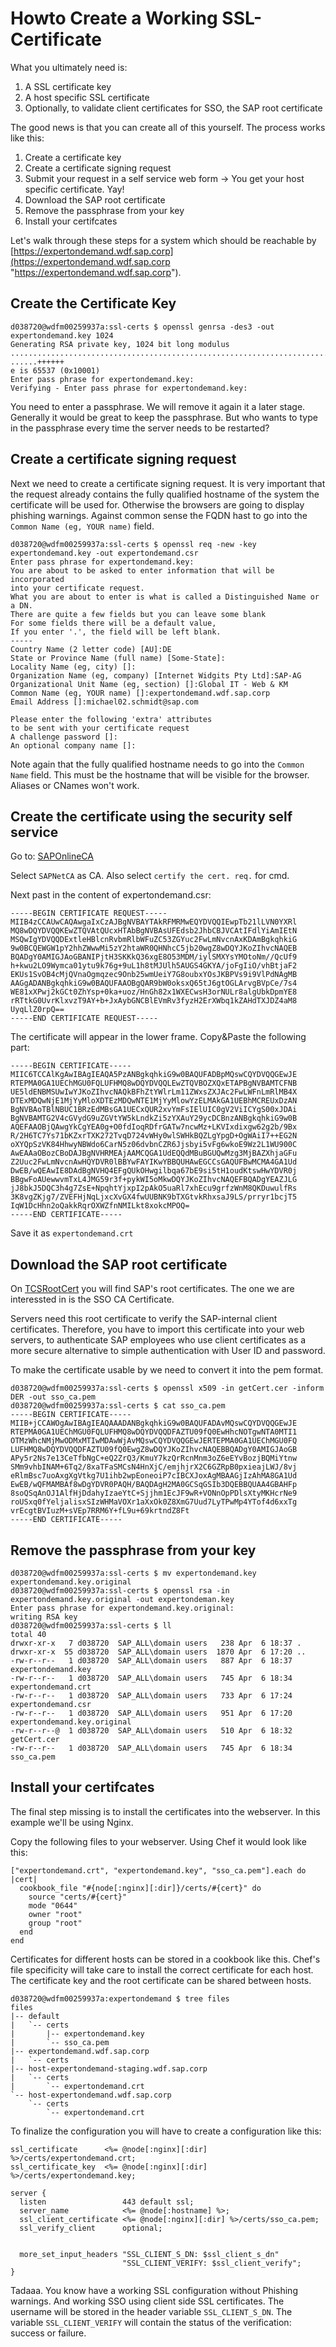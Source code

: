 Howto Create a Working SSL-Certificate 
======================================

What you ultimately need is:

  1. A SSL certificate key
  2. A host specific SSL certificate
  3. Optionally, to validate client certificates for SSO, the SAP root certificate

The good news is that you can create all of this yourself. The process works like this:

  1. Create a certificate key
  2. Create a certificate signing request
  3. Submit your request in a self service web form -> You get your host specific certificate. Yay!
  4. Download the SAP root certificate
  5. Remove the passphrase from your key
  6. Install your certifcates 

Let's walk through these steps for a system which should be reachable by [https://expertondemand.wdf.sap.corp](https://expertondemand.wdf.sap.corp "https://expertondemand.wdf.sap.corp").


Create the Certificate Key
--------------------------

    d038720@wdfm00259937a:ssl-certs $ openssl genrsa -des3 -out expertondemand.key 1024
    Generating RSA private key, 1024 bit long modulus
    ..................................................................................++++++
    ......++++++
    e is 65537 (0x10001)
    Enter pass phrase for expertondemand.key:
    Verifying - Enter pass phrase for expertondemand.key:

You need to enter a passphrase. We will remove it again it a later stage. Generally it would be great to keep the passphrase. But who wants to type in the passphrase every time the server needs to be restarted?


Create a certificate signing request
------------------------------------

Next we need to create a certificate signing request. It is very important that the request already contains the fully qualified hostname of the system the certificate will be used for. Otherwise the browsers are going to display phishing warnings. Against common sense the FQDN hast to go into the `Common Name (eg, YOUR name)` field. 

    d038720@wdfm00259937a:ssl-certs $ openssl req -new -key expertondemand.key -out expertondemand.csr
    Enter pass phrase for expertondemand.key:
    You are about to be asked to enter information that will be incorporated
    into your certificate request.
    What you are about to enter is what is called a Distinguished Name or a DN.
    There are quite a few fields but you can leave some blank
    For some fields there will be a default value,
    If you enter '.', the field will be left blank.
    -----
    Country Name (2 letter code) [AU]:DE
    State or Province Name (full name) [Some-State]:
    Locality Name (eg, city) []:
    Organization Name (eg, company) [Internet Widgits Pty Ltd]:SAP-AG
    Organizational Unit Name (eg, section) []:Global IT - Web & KM
    Common Name (eg, YOUR name) []:expertondemand.wdf.sap.corp
    Email Address []:michael02.schmidt@sap.com 

    Please enter the following 'extra' attributes
    to be sent with your certificate request
    A challenge password []:
    An optional company name []:

Note again that the fully qualified hostname needs to go into the `Common Name` field. This must be the hostname that will be visible for the browser. Aliases or CNames won't work.


Create the certificate using the security self service 
------------------------------------------------------

Go to: [SAPOnlineCA](https://security.wdf.sap.corp/TCS/cgi-bin/secuWPCA.pl "SAP Online CA - Certificate Signing Request")

Select `SAPNetCA` as CA. Also select `certify the cert. req.` for cmd.

Next past in the content of expertondemand.csr:

    -----BEGIN CERTIFICATE REQUEST-----
    MIIB4zCCAUwCAQAwgaIxCzAJBgNVBAYTAkRFMRMwEQYDVQQIEwpTb21lLVN0YXRl
    MQ8wDQYDVQQKEwZTQVAtQUcxHTAbBgNVBAsUFEdsb2JhbCBJVCAtIFdlYiAmIEtN
    MSQwIgYDVQQDExtleHBlcnRvbmRlbWFuZC53ZGYuc2FwLmNvcnAxKDAmBgkqhkiG
    9w0BCQEWGW1pY2hhZWwwMi5zY2htaWR0QHNhcC5jb20wgZ8wDQYJKoZIhvcNAQEB
    BQADgY0AMIGJAoGBANIPjtH3SKKkQ36xgE8O53MDM/iylSMXYsYMOtoNm//QcUf9
    h+kwu2LO9Wymca01ytu9k76g+9uL1h8tMJUlh5AUGS4GKYA/joFgIiO/vhBtjaF2
    EKUs1SvOB4cMjQVnaOgmqzec9Onb25wmUeiY7G8oubxYOsJKBPVs9i9VlPdNAgMB
    AAGgADANBgkqhkiG9w0BAQUFAAOBgQAR9bW0oksxQ65tJ6gtOGLArvgBVpCe/7s4
    WE81xXPwj2kGCt0ZhYsp+0ka+uoz/HnGh82x1WXECwsH3orNULr8algUbkDpmYE8
    rRTtkG0UvrKlxvzT9AY+b+JxAybGNCBlEVmRv3fyzH2ErXWbq1kZAHdTXJDZ4aM8
    UyqLlZ0rpQ==
    -----END CERTIFICATE REQUEST-----

The certificate will appear in the lower frame. Copy&Paste the following part:

    -----BEGIN CERTIFICATE-----
    MIIC6TCCAlKgAwIBAgIEAQA5PzANBgkqhkiG9w0BAQUFADBpMQswCQYDVQQGEwJE
    RTEPMA0GA1UEChMGU0FQLUFHMQ8wDQYDVQQLEwZTQVBOZXQxETAPBgNVBAMTCFNB
    UE5ldENBMSUwIwYJKoZIhvcNAQkBFhZtYWlrLm11ZWxsZXJAc2FwLWFnLmRlMB4X
    DTExMDQwNjE1MjYyMloXDTEzMDQwNTE1MjYyMlowYzELMAkGA1UEBhMCREUxDzAN
    BgNVBAoTBlNBUC1BRzEdMBsGA1UECxQUR2xvYmFsIElUIC0gV2ViICYgS00xJDAi
    BgNVBAMTG2V4cGVydG9uZGVtYW5kLndkZi5zYXAuY29ycDCBnzANBgkqhkiG9w0B
    AQEFAAOBjQAwgYkCgYEA0g+O0fdIoqRDfrGATw7ncwMz+LKVIxdixgw62g2b/9Bx
    R/2H6TC7Ys71bKZxrTXK272TvqD724vWHy0wlSWHkBQZLgYpgD+OgWAiI7++EG2N
    oXYQpSzVK84HhwyNBWdo6CarN5z06dvbnCZR6Jjsbyi5vFg6wkoE9Wz2L1WU900C
    AwEAAaOBozCBoDAJBgNVHRMEAjAAMCQGA1UdEQQdMBuBGUQwMzg3MjBAZXhjaGFu
    Z2Uuc2FwLmNvcnAwHQYDVR0lBBYwFAYIKwYBBQUHAwEGCCsGAQUFBwMCMA4GA1Ud
    DwEB/wQEAwIE8DAdBgNVHQ4EFgQUkOHwgilbqa67bE9si5tH1oudKtswHwYDVR0j
    BBgwFoAUewwvmTxL4JMG59r3f+pykWI5oMkwDQYJKoZIhvcNAQEFBQADgYEAZJLG
    jJ8bkJ5DQC3h4g7ZsE+NpqhtYjxpI2pAkO5uaRl7xhEcu9grfzWnM8QKDuwulfRs
    3K8vgZKjg7/ZVEFHjNqLjxcXvGX4fwUUBNK9bTXGtvkRhxsaJ9LS/prryr1bcjT5
    IqW1DcHhn2oQakkRqrOXWZfnNMILkt8xokcMPOQ=
    -----END CERTIFICATE-----

Save it as `expertondemand.crt`


Download the SAP root certificate
---------------------------------

On [TCSRootCert](https://sapneth4.wdf.sap.corp/TCSRootCert "SAP Onlince CA - TCSRootCert") you will find SAP's root certificates. The one we are interessted in is the SSO CA Certificate.

Servers need this root certificate to verify the SAP-internal client certificates. Therefore, you have to import this certificate into your web servers, to authenticate SAP employees who use client certificates as a more secure alternative to simple authentication with User ID and password.

To make the certificate usable by we need to convert it into the pem format.

    d038720@wdfm00259937a:ssl-certs $ openssl x509 -in getCert.cer -inform DER -out sso_ca.pem
    d038720@wdfm00259937a:ssl-certs $ cat sso_ca.pem 
    -----BEGIN CERTIFICATE-----
    MIIB+jCCAWOgAwIBAgIEAQAAADANBgkqhkiG9w0BAQUFADAvMQswCQYDVQQGEwJE
    RTEPMA0GA1UEChMGU0FQLUFHMQ8wDQYDVQQDFAZTU09fQ0EwHhcNOTgwNTA0MTI1
    OTMzWhcNMjMwODMxMTIwMDAwWjAvMQswCQYDVQQGEwJERTEPMA0GA1UEChMGU0FQ
    LUFHMQ8wDQYDVQQDFAZTU09fQ0EwgZ8wDQYJKoZIhvcNAQEBBQADgY0AMIGJAoGB
    APy5r2Ns7e13CeTfbNgC+eQ2ZrQ3/KmuY7kzQrRcnMnm3oZ6eEYvBozjBQMiYtnw
    SMm9vhbINAM+6Tq2/8xaTFaSMCsN4HnXjC/emjhjrX2C6GZRpB0pxieajLWJ/8vj
    eRlmBsc7uoAxgXgVtkg7U1ihb2wpEoneoiP7cIBCXJoxAgMBAAGjIzAhMA8GA1Ud
    EwEB/wQFMAMBAf8wDgYDVR0PAQH/BAQDAgH2MA0GCSqGSIb3DQEBBQUAA4GBAHFp
    8soQSqAnOJ1AlfHjDdahyIzaeYtC+Sjjhm1EcJF9wR+VONnOpPDlsXtyMKHcrNe9
    roUSxq0fYeljalisxSIzWHMaVOXr1aXxOk0Z8XmG7Uud7LyTPwMp4YTof4d6xxTg
    vrEcgtBVIuzM+sVEp7RRM6Y+fL9u+69krtndZ8Ft
    -----END CERTIFICATE-----


Remove the passphrase from your key
-----------------------------------

    d038720@wdfm00259937a:ssl-certs $ mv expertondemand.key expertondemand.key.original
    d038720@wdfm00259937a:ssl-certs $ openssl rsa -in expertondemand.key.original -out expertondeman.key
    Enter pass phrase for expertondemand.key.original:
    writing RSA key
    d038720@wdfm00259937a:ssl-certs $ ll
    total 40
    drwxr-xr-x   7 d038720  SAP_ALL\domain users   238 Apr  6 18:37 .
    drwxr-xr-x  55 d038720  SAP_ALL\domain users  1870 Apr  6 17:20 ..
    -rw-r--r--   1 d038720  SAP_ALL\domain users   887 Apr  6 18:37 expertondemand.key
    -rw-r--r--   1 d038720  SAP_ALL\domain users   745 Apr  6 18:34 expertondemand.crt
    -rw-r--r--   1 d038720  SAP_ALL\domain users   733 Apr  6 17:24 expertondemand.csr
    -rw-r--r--   1 d038720  SAP_ALL\domain users   951 Apr  6 17:20 expertondemand.key.original
    -rw-r--r--@  1 d038720  SAP_ALL\domain users   510 Apr  6 18:32 getCert.cer
    -rw-r--r--   1 d038720  SAP_ALL\domain users   745 Apr  6 18:34 sso_ca.pem


Install your certifcates
------------------------

The final step missing is to install the certificates into the webserver. In this example we'll be using Nginx. 

Copy the following files to your webserver. Using Chef it would look like this:

    ["expertondemand.crt", "expertondemand.key", "sso_ca.pem"].each do |cert|
      cookbook_file "#{node[:nginx][:dir]}/certs/#{cert}" do
        source "certs/#{cert}"
        mode "0644"
        owner "root"
        group "root"
      end
    end

Certificates for different hosts can be stored in a cookbook like this. Chef's file specificity will take care to install the correct certificate for each host. The certificate key and the root certificate can be shared between hosts. 

    d038720@wdfm00259937a:expertondemand $ tree files
    files
    |-- default
    |   `-- certs
    |       |-- expertondemand.key
    |       `-- sso_ca.pem
    |-- expertondemand.wdf.sap.corp
    |   `-- certs
    |-- host-expertondemand-staging.wdf.sap.corp
    |   `-- certs
    |       `-- expertondemand.crt
    `-- host-expertondemand.wdf.sap.corp
        `-- certs
            `-- expertondemand.crt

To finalize the configuration you will have to create a configuration like this:

    ssl_certificate      <%= @node[:nginx][:dir] %>/certs/expertondemand.crt;
    ssl_certificate_key  <%= @node[:nginx][:dir] %>/certs/expertondemand.key;

    server {
      listen                 443 default ssl;
      server_name            <%= @node[:hostname] %>;
      ssl_client_certificate <%= @node[:nginx][:dir] %>/certs/sso_ca.pem;
      ssl_verify_client      optional;


      more_set_input_headers "SSL_CLIENT_S_DN: $ssl_client_s_dn"
                             "SSL_CLIENT_VERIFY: $ssl_client_verify";
    }

Tadaaa. You know have a working SSL configuration without Phishing warnings. And working SSO using client side SSL certificates. The username will be stored in the header variable `SSL_CLIENT_S_DN`. The variable `SSL_CLIENT_VERIFY` will contain the status of the verification: success or failure. 
